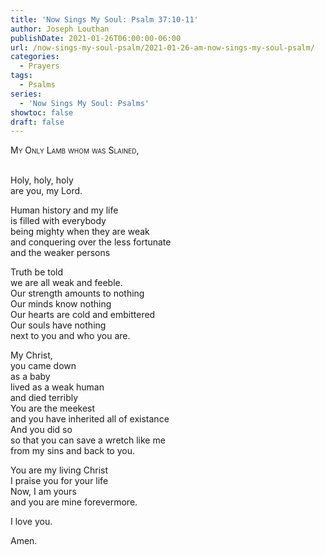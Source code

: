 ```yaml
---
title: 'Now Sings My Soul: Psalm 37:10-11'
author: Joseph Louthan
publishDate: 2021-01-26T06:00:00-06:00
url: /now-sings-my-soul-psalm/2021-01-26-am-now-sings-my-soul-psalm/
categories:
  - Prayers
tags:
  - Psalms
series:
  - 'Now Sings My Soul: Psalms'
showtoc: false
draft: false
---
```

<div style="font-variant: small-caps;">
My Only Lamb whom was Slained,
</div>
&nbsp;

Holy, holy, holy  
  are you, my Lord.  
  
Human history and my life  
  is filled with everybody   
  being mighty when they are weak  
  and conquering over the less fortunate  
  and the weaker persons  
  
Truth be told  
  we are all weak and feeble.  
  Our strength amounts to nothing  
  Our minds know nothing  
  Our hearts are cold and embittered  
  Our souls have nothing  
  next to you and who you are.  
  
My Christ,  
  you came down  
  as a baby  
  lived as a weak human  
  and died terribly  
  You are the meekest  
  and you have inherited all of existance  
  And you did so  
  so that you can save a wretch like me  
  from my sins and back to you.  
  
You are my living Christ  
  I praise you for your life  
  Now, I am yours  
  and you are mine forevermore.  
  
I love you.  
  
Amen.  
